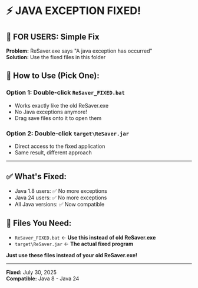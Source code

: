 # ⚡ JAVA EXCEPTION FIXED!

## 🎯 **FOR USERS: Simple Fix**

**Problem:** ReSaver.exe says "A java exception has occurred"  
**Solution:** Use the fixed files in this folder

## 🚀 **How to Use (Pick One):**

### Option 1: Double-click `ReSaver_FIXED.bat`
- Works exactly like the old ReSaver.exe
- No Java exceptions anymore!
- Drag save files onto it to open them

### Option 2: Double-click `target\ReSaver.jar`
- Direct access to the fixed application
- Same result, different approach

---

## ✅ **What's Fixed:**
- Java 1.8 users: ✅ No more exceptions
- Java 24 users: ✅ No more exceptions  
- All Java versions: ✅ Now compatible

## 📁 **Files You Need:**
- `ReSaver_FIXED.bat` ← **Use this instead of old ReSaver.exe**
- `target\ReSaver.jar` ← **The actual fixed program**

**Just use these files instead of your old ReSaver.exe!**

---

**Fixed:** July 30, 2025  
**Compatible:** Java 8 - Java 24
